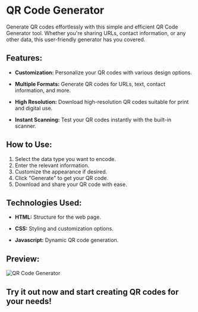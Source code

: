 # QR Code Generator

Generate QR codes effortlessly with this simple and efficient QR Code Generator tool. Whether you're sharing URLs, contact information, or any other data, this user-friendly generator has you covered.

## Features:

- **Customization:** Personalize your QR codes with various design options.
  
- **Multiple Formats:** Generate QR codes for URLs, text, contact information, and more.

- **High Resolution:** Download high-resolution QR codes suitable for print and digital use.

- **Instant Scanning:** Test your QR codes instantly with the built-in scanner.

## How to Use:

1. Select the data type you want to encode.
2. Enter the relevant information.
3. Customize the appearance if desired.
4. Click "Generate" to get your QR code.
5. Download and share your QR code with ease.

## Technologies Used:

- **HTML:** Structure for the web page.
  
- **CSS:** Styling and customization options.
  
- **Javascript:** Dynamic QR code generation.

## Preview:

![QR Code Generator](link-to-screenshot)

## Try it out now and start creating QR codes for your needs!
